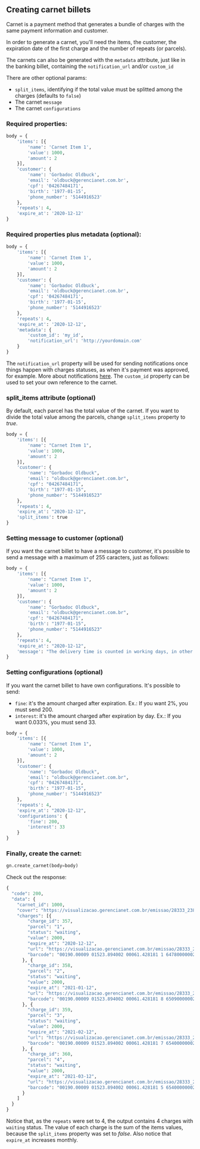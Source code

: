 ## Creating carnet billets

Carnet is a payment method that generates a bundle of charges with the same payment information and customer.

In order to generate a carnet, you'll need the items, the customer, the expiration date of the first charge and the number of repeats (or parcels).

The carnets can also be generated with the `metadata` attribute, just like in the banking billet, containing the `notification_url` and/or `custom_id`

There are other optional params:

- `split_items`, identifying if the total value must be splitted among the charges (defaults to `false`)
- The carnet `message`
- The carnet `configurations`


### Required properties:

```python
body = {
    'items': [{
        'name': 'Carnet Item 1',
        'value': 1000,
        'amount': 2
    }],
    'customer': {
        'name': 'Gorbadoc Oldbuck',
        'email': 'oldbuck@gerencianet.com.br',
        'cpf': '04267484171',
        'birth': '1977-01-15',
        'phone_number': '5144916523'
    },
    'repeats': 4,
    'expire_at': '2020-12-12'
}
```

### Required properties plus metadata **(optional)**:

```python
body = {
    'items': [{
        'name': 'Carnet Item 1',
        'value': 1000,
        'amount': 2
    }],
    'customer': {
        'name': 'Gorbadoc Oldbuck',
        'email': 'oldbuck@gerencianet.com.br',
        'cpf': '04267484171',
        'birth': '1977-01-15',
        'phone_number': '5144916523'
    },
    'repeats': 4,
    'expire_at': '2020-12-12',
    'metadata': {
        'custom_id': 'my_id',
        'notification_url': 'http://yourdomain.com'
    }
}
```

The `notification_url` property will be used for sending notifications once things happen with charges statuses, as when it's payment was approved, for example. More about notifications [here](/docs/notifications.md). The `custom_id` property can be used to set your own reference to the carnet.

### split_items attribute **(optional)**

By default, each parcel has the total value of the carnet. If you want to divide the total value among the parcels, change `split_items` property to *true*.

```python
body = {
    'items': [{
        'name': "Carnet Item 1",
        'value': 1000,
        'amount': 2
    }],
    'customer': {
        'name': "Gorbadoc Oldbuck",
        'email': "oldbuck@gerencianet.com.br",
        'cpf': "04267484171",
        'birth': "1977-01-15",
        'phone_number': "5144916523"
    },
    'repeats': 4,
    'expire_at': "2020-12-12",
    'split_items': true
}
```

### Setting message to customer **(optional)**

If you want the carnet billet to have a message to customer, it's possible to send a message with a maximum of 255 caracters, just as follows:

```python
body = {
    'items': [{
        'name': "Carnet Item 1",
        'value': 1000,
        'amount': 2
    }],
    'customer': {
        'name': "Gorbadoc Oldbuck",
        'email': "oldbuck@gerencianet.com.br",
        'cpf': "04267484171",
        'birth': "1977-01-15",
        'phone_number': "5144916523"
    },
    'repeats': 4,
    'expire_at': "2020-12-12",
    'message': "The delivery time is counted in working days, in other words not inlclude Saturdays, Sundays and holidays"
}
```

### Setting configurations **(optional)**

If you want the carnet billet to have own configurations. It's possible to send:
- `fine`: it's the amount charged after expiration. Ex.: If you want 2%, you must send 200.
- `interest`: it's the amount charged after expiration by day. Ex.: If you want 0.033%, you must send 33.

```python
body = {
    'items': [{
        'name': "Carnet Item 1",
        'value': 1000,
        'amount': 2
    }],
    'customer': {
        'name': "Gorbadoc Oldbuck",
        'email': "oldbuck@gerencianet.com.br",
        'cpf': "04267484171",
        'birth': "1977-01-15",
        'phone_number': "5144916523"
    },
    'repeats': 4,
    'expire_at': "2020-12-12",
    'configurations': {
        'fine': 200,
        'interest': 33
    }
}
```


### Finally, create the carnet:

```python
gn.create_carnet(body=body)
```

Check out the response:

```python
{
  "code": 200,
  "data": {
    "carnet_id": 1000,
    "cover": "https://visualizacao.gerencianet.com.br/emissao/28333_2385_ZEMAL5/A5CC-28333-61428-LEENA9/28333-61428-LEENA9",
    "charges": [{
        "charge_id": 357,
        "parcel": "1",
        "status": "waiting",
        "value": 2000,
        "expire_at": "2020-12-12",
        "url": "https://visualizacao.gerencianet.com.br/emissao/28333_2385_ZEMAL5/A5CL-28333-61428-LEENA9/28333-61428-LEENA9",
        "barcode": "00190.00009 01523.894002 00061.428181 1 64780000002000"
      }, {
        "charge_id": 358,
        "parcel": "2",
        "status": "waiting",
        "value": 2000,
        "expire_at": "2021-01-12",
        "url": "https://visualizacao.gerencianet.com.br/emissao/28333_2385_ZEMAL5/A5CL-28333-61428-LEENA9/28333-61429-CORZE4",
        "barcode": "00190.00009 01523.894002 00061.428181 8 65090000002000"
      }, {
        "charge_id": 359,
        "parcel": "3",
        "status": "waiting",
        "value": 2000,
        "expire_at": "2021-02-12",
        "url": "https://visualizacao.gerencianet.com.br/emissao/28333_2385_ZEMAL5/A5CL-28333-61428-LEENA9/28333-61430-HIRRA4",
        "barcode": "00190.00009 01523.894002 00061.428181 7 65400000002000"
      }, {
        "charge_id": 360,
        "parcel": "4",
        "status": "waiting",
        "value": 2000,
        "expire_at": "2021-03-12",
        "url": "https://visualizacao.gerencianet.com.br/emissao/28333_2385_ZEMAL5/A5CL-28333-61428-LEENA9/28333-61431-HIRRA4",
        "barcode": "00190.00009 01523.894002 00061.428181 5 65400000002000"
      }
    ]
  }
}
```

Notice that, as the `repeats` were set to 4, the output contains 4 charges with `waiting` status. The value of each charge is the sum of the items values, because the `split_items` property was set to *false*. Also notice that `expire_at` increases monthly.
